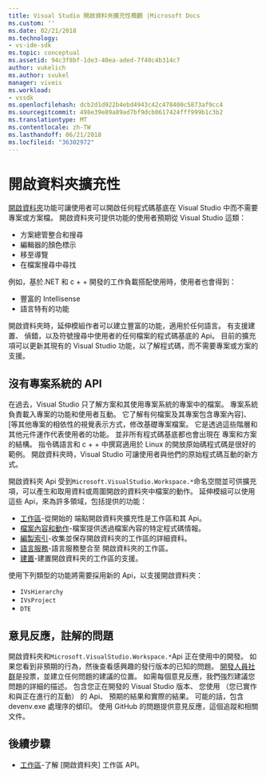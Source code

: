 ```yaml
---
title: Visual Studio 開啟資料夾擴充性概觀 |Microsoft Docs
ms.custom: ''
ms.date: 02/21/2018
ms.technology:
- vs-ide-sdk
ms.topic: conceptual
ms.assetid: 94c3f8bf-1de3-40ea-aded-7f40c4b314c7
author: vukelich
ms.author: svukel
manager: viveis
ms.workload:
- vssdk
ms.openlocfilehash: dcb2d1d922b4ebd4943c42c478400c5873af9cc4
ms.sourcegitcommit: 498e39e89a89ad7bf9dcb0617424fff999b1c3b2
ms.translationtype: MT
ms.contentlocale: zh-TW
ms.lasthandoff: 06/21/2018
ms.locfileid: "36302972"
---
```

# <a name="open-folder-extensibility"></a>開啟資料夾擴充性

[開啟資料夾](../ide/develop-code-in-visual-studio-without-projects-or-solutions.md)功能可讓使用者可以開啟任何程式碼基底在 Visual Studio 中而不需要專案或方案檔。 開啟資料夾可提供功能的使用者預期從 Visual Studio 這類：

* 方案總管整合和搜尋
* 編輯器的顏色標示
* 移至導覽
* 在檔案搜尋中尋找

例如，基於.NET 和 c + + 開發的工作負載搭配使用時，使用者也會得到：

* 豐富的 Intellisense
* 語言特有的功能

開啟資料夾時，延伸模組作者可以建立豐富的功能，適用於任何語言。 有支援建置、 偵錯，以及符號搜尋中使用者的任何檔案的程式碼基底的 Api。 目前的擴充項可以更新其現有的 Visual Studio 功能，以了解程式碼，而不需要專案或方案的支援。

## <a name="an-api-without-project-systems"></a>沒有專案系統的 API

在過去，Visual Studio 只了解方案和其使用專案系統的專案中的檔案。 專案系統負責載入專案的功能和使用者互動。 它了解有何檔案及其專案包含專案內容]、 [等其他專案的相依性的視覺表示方式，修改基礎專案檔案。 它是透過這些階層和其他元件運作代表使用者的功能。 並非所有程式碼基底都也會出現在 專案和方案的結構。 指令碼語言和 c + + 中撰寫適用於 Linux 的開放原始碼程式碼是很好的範例。 開啟資料夾時，Visual Studio 可讓使用者與他們的原始程式碼互動的新方式。

開啟資料夾 Api 受到`Microsoft.VisualStudio.Workspace.*`命名空間並可供擴充項，可以產生和取用資料或周圍開啟的資料夾中檔案的動作。 延伸模組可以使用這些 Api，來為許多領域，包括提供的功能：

- [工作區](workspaces.md)-從開始的 端點開啟資料夾擴充性是工作區和其 Api。
- [檔案內容和動作](workspace-file-contexts.md)-檔案提供透過檔案內容的特定程式碼情報。
- [編製索引](workspace-indexing.md)-收集並保存開啟資料夾的工作區的詳細資料。
- [語言服務](workspace-language-services.md)-語言服務整合至 開啟資料夾的工作區。
- [建置](workspace-build.md)-建置開啟資料夾的工作區的支援。

使用下列類型的功能將需要採用新的 Api，以支援開啟資料夾：

- `IVsHierarchy`
- `IVsProject`
- `DTE`

## <a name="feedback-comments-issues"></a>意見反應，註解的問題

開啟資料夾和`Microsoft.VisualStudio.Workspace.*`Api 正在使用中的開發。 如果您看到非預期的行為，然後查看感興趣的發行版本的已知的問題。 [開發人員社群](https://developercommunity.visualstudio.com)是投票，並建立任何問題的建議的位置。 如需每個意見反應，我們強烈建議您問題的詳細的描述。 包含您正在開發的 Visual Studio 版本、 您使用 （您已實作和與正在進行的互動） 的 Api、 預期的結果和實際的結果。 可能的話，包含 devenv.exe 處理序的傾印。 使用 GitHub 的問題提供意見反應，這個追蹤和相關文件。

## <a name="next-steps"></a>後續步驟

* [工作區](workspaces.md)-了解 [開啟資料夾] 工作區 API。